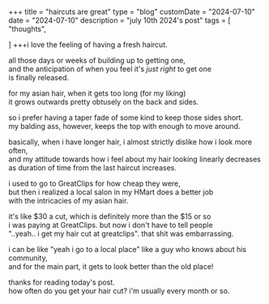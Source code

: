 +++
title = "haircuts are great"
type = "blog"
customDate = "2024-07-10"
date = "2024-07-10"
description = "july 10th 2024's post"
tags = [
    "thoughts",

]
+++i love the feeling of having a fresh haircut.

all those days or weeks of building up to getting one,\
and the anticipation of when you feel it's *just right* to get one\
is finally released.

for my asian hair, when it gets too long (for my liking)\
it grows outwards pretty obtusely on the back and sides.

so i prefer having a taper fade of some kind to keep those sides short.\
my balding ass, however, keeps the top with enough to move around.

basically, when i have longer hair, i almost strictly dislike how i look more often,\
and my attitude towards how i feel about my hair looking linearly decreases\
as duration of time from the last haircut increases.

i used to go to GreatClips for how cheap they were,\
but then i realized a local salon in my HMart does a better job\
with the intricacies of my asian hair.

it's like $30 a cut, which is definitely more than the $15 or so\
i was paying at GreatClips. but now i don't have to tell people\
"..yeah.. i get my hair cut at greatclips". that shit was embarrassing.

i can be like "yeah i go to a local place" like a guy who knows about his community,\
and for the main part, it gets to look better than the old place!

thanks for reading today's post.\
how often do you get your hair cut? i'm usually every month or so.